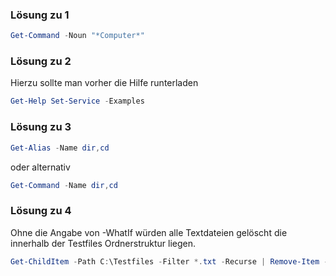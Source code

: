 ﻿### Lösung zu 1
```powershell
Get-Command -Noun "*Computer*"
```
### Lösung zu 2
Hierzu sollte man vorher die Hilfe runterladen
```powershell
Get-Help Set-Service -Examples
```

### Lösung zu 3
```powershell
Get-Alias -Name dir,cd
```
oder alternativ
```powershell
Get-Command -Name dir,cd
```
### Lösung zu 4
Ohne die Angabe von -WhatIf würden alle Textdateien gelöscht die innerhalb der Testfiles Ordnerstruktur liegen.
```powershell
Get-ChildItem -Path C:\Testfiles -Filter *.txt -Recurse | Remove-Item -WhatIf
```